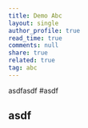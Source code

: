 ```yaml
---
title: Demo Abc
layout: single
author_profile: true
read_time: true
comments: null
share: true
related: true
tag: abc
---
```


asdfasdf
#asdf
## asdf